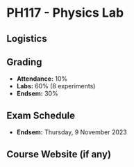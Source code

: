 # PH117 - Physics Lab

## Logistics

## Grading

- **Attendance:** 10%
- **Labs:** 60% (8 experiments)
- **Endsem:** 30%

## Exam Schedule

- **Endsem:** Thursday, 9 November 2023

## Course Website (if any)
